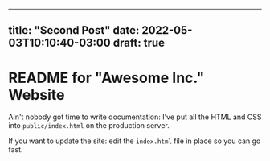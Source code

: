 
   ---   
   title: "Second Post"
   date: 2022-05-03T10:10:40-03:00
   draft: true
---

   # README for "Awesome Inc." Website

   Ain't nobody got time to write documentation: I've put all the HTML and CSS into `public/index.html` on the production server.

   If you want to update the site: edit the `index.html` file in place so you can go fast.